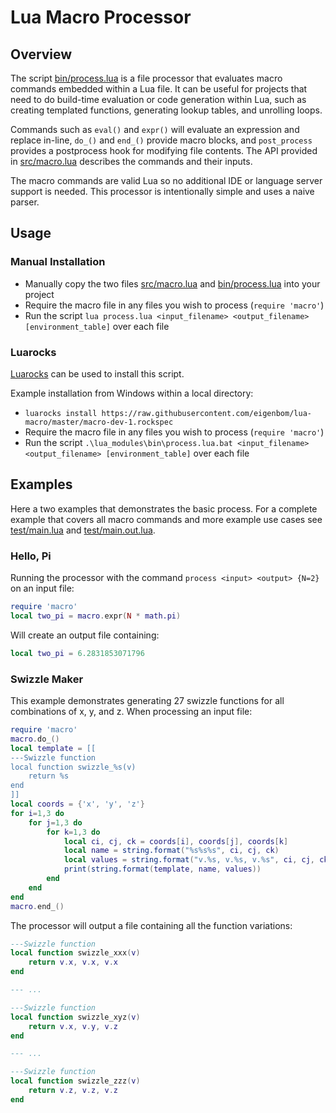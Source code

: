 # Lua Macro Processor

## Overview

The script [bin/process.lua](bin/process.lua) is a file processor that evaluates macro commands embedded within a Lua file. It can be useful for projects that need to do build-time evaluation or code generation within Lua, such as creating templated functions, generating lookup tables, and unrolling loops.

Commands such as `eval()` and `expr()` will evaluate an expression and replace in-line, `do_()` and `end_()` provide macro blocks, and `post_process` provides a postprocess hook for modifying file contents. The API provided in [src/macro.lua](src/macro.lua) describes the commands and their inputs.

The macro commands are valid Lua so no additional IDE or language server support is needed. This processor is intentionally simple and uses a naive parser.


## Usage

### Manual Installation

* Manually copy the two files [src/macro.lua](src/macro.lua) and [bin/process.lua](bin/process.lua) into your project
* Require the macro file in any files you wish to process (`require 'macro'`)
* Run the script `lua process.lua <input_filename> <output_filename> [environment_table]` over each file

### Luarocks

[Luarocks](https://luarocks.org) can be used to install this script.

Example installation from Windows within a local directory:

* `luarocks install https://raw.githubusercontent.com/eigenbom/lua-macro/master/macro-dev-1.rockspec`
* Require the macro file in any files you wish to process (`require 'macro'`)
* Run the script `.\lua_modules\bin\process.lua.bat <input_filename> <output_filename> [environment_table]` over each file

## Examples

Here a two examples that demonstrates the basic process. For a complete example that covers all macro commands and more example use cases see [test/main.lua](test/main.lua) and [test/main.out.lua](test/main.out.lua).

### Hello, Pi

Running the processor with the command `process <input> <output> {N=2}` on an input file:

```lua
require 'macro'
local two_pi = macro.expr(N * math.pi)
```

Will create an output file containing:

```lua
local two_pi = 6.2831853071796
```

### Swizzle Maker

This example demonstrates generating 27 swizzle functions for all combinations of x, y, and z. When processing an input file:

```lua
require 'macro'
macro.do_()
local template = [[
---Swizzle function
local function swizzle_%s(v)
	return %s
end
]]
local coords = {'x', 'y', 'z'}
for i=1,3 do
	for j=1,3 do
		for k=1,3 do
			local ci, cj, ck = coords[i], coords[j], coords[k]
			local name = string.format("%s%s%s", ci, cj, ck)
			local values = string.format("v.%s, v.%s, v.%s", ci, cj, ck)
			print(string.format(template, name, values))
		end
	end
end
macro.end_()
```

The processor will output a file containing all the function variations:

```lua
---Swizzle function
local function swizzle_xxx(v)
	return v.x, v.x, v.x
end

--- ...

---Swizzle function
local function swizzle_xyz(v)
	return v.x, v.y, v.z
end

--- ...

---Swizzle function
local function swizzle_zzz(v)
	return v.z, v.z, v.z
end
```
